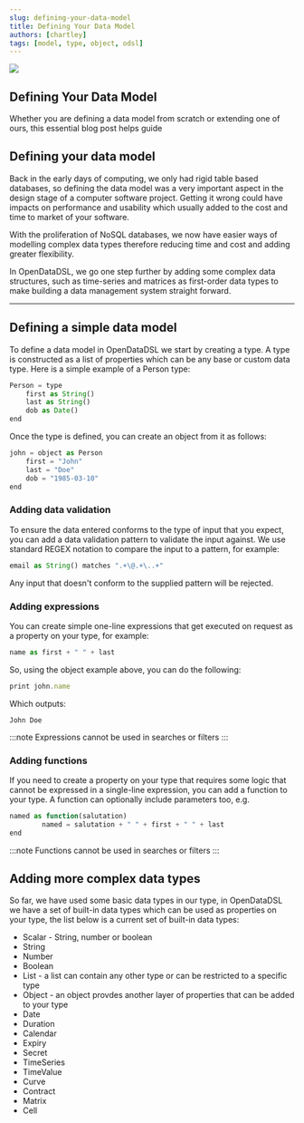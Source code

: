 ```yaml
---
slug: defining-your-data-model
title: Defining Your Data Model
authors: [chartley]
tags: [model, type, object, odsl]
---
```


<div class="row">
  <div class="column">
    <img src="/img/blog/data-model.jpg"/>
  </div>
  <div class="column">
  <h2>Defining Your Data Model</h2>  
  Whether you are defining a data model from scratch or extending one of ours, this essential blog post helps guide 
  </div>
</div>

<!--truncate-->

## Defining your data model
Back in the early days of computing, we only had rigid table based databases, so defining the data model was a very important aspect in the design stage of a computer software project. Getting it wrong could have impacts on performance and usability which usually added to the cost and time to market of your software.

With the proliferation of NoSQL databases, we now have easier ways of modelling complex data types therefore reducing time and cost and adding greater flexibility. 

In OpenDataDSL, we go one step further by adding some complex data structures, such as time-series and matrices as first-order data types to make building a data management system straight forward. 

---

## Defining a simple data model

To define a data model in OpenDataDSL we start by creating a type. A type is constructed as a list of properties which can be any base or custom data type. Here is a simple example of a Person type:

```js
Person = type
	first as String()
	last as String()
	dob as Date()
end
```
Once the type is defined, you can create an object from it as follows:

```js
john = object as Person
	first = "John"
	last = "Doe"
	dob = "1985-03-10"
end
```

### Adding data validation

To ensure the data entered conforms to the type of input that you expect, you can add a data validation pattern to validate the input against. We use standard REGEX notation to compare the input to a pattern, for example:

```js
email as String() matches ".+\@.+\..+"
```
Any input that doesn't conform to the supplied pattern will be rejected.


### Adding expressions

You can create simple one-line expressions that get executed on request as a property on your type, for example:

```js
name as first + " " + last
```

So, using the object example above, you can do the following:

```js
print john.name
```

Which outputs:

```
John Doe
```

:::note
Expressions cannot be used in searches or filters
:::

### Adding functions

If you need to create a property on your type that requires some logic that cannot be expressed in a single-line expression, you can add a function to your type. A function can optionally include parameters too, e.g.

```js
named as function(salutation)
        named = salutation + " " + first + " " + last
end
```

:::note
Functions cannot be used in searches or filters
:::

## Adding more complex data types

So far, we have used some basic data types in our type, in OpenDataDSL we have a set of built-in data types which can be used as properties on your type, the list below is a current set of built-in data types:

* Scalar - String, number or boolean
* String
* Number
* Boolean
* List - a list can contain any other type or can be restricted to a specific type
* Object - an object provdes another layer of properties that can be added to your type
* Date
* Duration
* Calendar
* Expiry
* Secret
* TimeSeries
* TimeValue
* Curve
* Contract
* Matrix
* Cell
